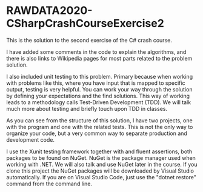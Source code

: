 # RAWDATA2020-CSharpCrashCourseExercise2

This is the solution to the second exercise of the C# crash course.

I have added some comments in the code to explain the algorithms, and there is also links to Wikipedia pages for most parts related to the problem solution. 

I also included unit testing to this problem. Primary because when working with problems like this, where you have input that is mapped to specific output, testing is very helpful. 
You can work your way through the solution by defining your expectations and the find solutions. This way of working leads to a methodology calls Test-Driven Development (TDD). 
We will talk much more about testing and briefly touch upon TDD in classes. 

As you can see from the structure of this solution, I have two projects, one with the program and one with the related tests. This is not the only way to organize your code, but a very common way to 
separate production and development code.

I use the Xunit testing framework together with and fluent assertions, both packages to be found on NuGet. NuGet is the package manager used when working with .NET. We will also talk and use NuGet later in the course.
If you clone this project the NuGet packages will be downloaded by Visual Studio automatically. If you are on Visual Studio Code, just use the "dotnet restore" command from the command line.

